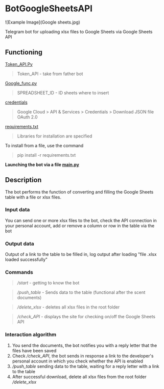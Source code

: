 # BotGoogleSheetsAPI

![Example Image](Google sheets.jpg)

Telegram bot for uploading xlsx files to Google Sheets via Google Sheets API
## Functioning
[Token_API.Py](https://github.com/IvanZaitsevSPb/BotGoogleSheetsAPI/blob/main/Token_API.py)

>Token_API - take from father bot

[Google_func.py](https://github.com/IvanZaitsevSPb/BotGoogleSheetsAPI/blob/main/google_func.py)

>SPREADSHEET_ID - ID sheets where to insert

[credentials]()

>Google Cloud > API & Services > Credentials > Download  JSON file OAuth 2.0

[requirements.txt](https://github.com/IvanZaitsevSPb/BotGoogleSheetsAPI/blob/main/requirements.txt)

>Libraries for installation are specified

To install from a file, use the command
>pip install -r requirements.txt

**Launching the bot via a file [main.py](https://github.com/IvanZaitsevSPb/BotGoogleSheetsAPI/blob/main/main.py)**

## Description

The bot performs the function of converting and filling the Google Sheets table with a file or xlsx files.

### Input data

You can send one or more xlsx files to the bot, check the API connection in your personal account, add or remove a column or row in the table via the bot

### Output data

Output of a link to the table to be filled in, log output after loading "file .xlsx loaded successfully"

### Commands

>*/start* - getting to know the bot

>*/push_table* - Sends data to the table (functional after the scent documents)

>*/delete_xlsx* - deletes all xlsx files in the root folder

>*/check_API* - displays the site for checking on/off the Google Sheets API

### Interaction algorithm

1) You send the documents, the bot notifies you with a reply letter that the files have been saved
2) Check */check_API*, the bot sends in response a link to the developer's personal account in which you check whether the API is enabled
3) */push_table* sending data to the table, waiting for a reply letter with a link to the table
4) After successful download, delete all xlsx files from the root folder */delete_xlsx*